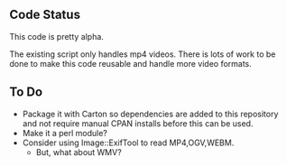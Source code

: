 Code Status
-----------

This code is pretty alpha. 

The existing script only handles mp4 videos. There is lots of work to be done to make this code reusable and handle more video formats.

To Do
-----
* Package it with Carton so dependencies are added to this repository and not require manual CPAN installs before this can be used.
* Make it a perl module?
* Consider using Image::ExifTool to read MP4,OGV,WEBM.
    * But, what about WMV?